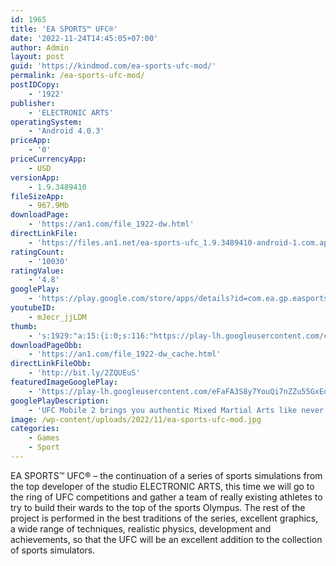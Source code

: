 ```yaml
---
id: 1965
title: 'EA SPORTS™ UFC®'
date: '2022-11-24T14:45:05+07:00'
author: Admin
layout: post
guid: 'https://kindmod.com/ea-sports-ufc-mod/'
permalink: /ea-sports-ufc-mod/
postIDCopy:
    - '1922'
publisher:
    - 'ELECTRONIC ARTS'
operatingSystem:
    - 'Android 4.0.3'
priceApp:
    - '0'
priceCurrencyApp:
    - USD
versionApp:
    - 1.9.3489410
fileSizeApp:
    - 967.9Mb
downloadPage:
    - 'https://an1.com/file_1922-dw.html'
directLinkFile:
    - 'https://files.an1.net/ea-sports-ufc_1.9.3489410-android-1.com.apk'
ratingCount:
    - '10030'
ratingValue:
    - '4.8'
googlePlay:
    - 'https://play.google.com/store/apps/details?id=com.ea.gp.easportsufc2'
youtubeID:
    - mJecr_jjLDM
thumb:
    - 's:1929:"a:15:{i:0;s:116:"https://play-lh.googleusercontent.com/cvE27WIXrWT6SMpgND29-TD5G6pq_RqQLX1YfD07bmzjjTBNePc0bN-HZsiCkVqJAvya=w526-h296";i:1;s:115:"https://play-lh.googleusercontent.com/nkIOhUScCC8DCv3s6EAwrtiS9kZgXWdUSB9u19RqEeb2vyoDpAufyNeXZr2_OMQOcsk=w526-h296";i:2;s:115:"https://play-lh.googleusercontent.com/jysJCwCKahqqJwGVTKoWb1dETGAFyoVRt6yvhGLpj1I1CEOj781ultz4q1RSO0cf2Qg=w526-h296";i:3;s:115:"https://play-lh.googleusercontent.com/8bdv6--Nc_0KgwyaeqCzUOe21Go16Fx6D8Ted0rGWjRH0gZFupeFb5YKUI4XPBH62yE=w526-h296";i:4;s:116:"https://play-lh.googleusercontent.com/nyxXBGmFnvrzArXBJQDyyqtN1y8N5gKVCi1Q9aQTv9U_lY8qM04pJn7eargyyWpyG0Jb=w526-h296";i:5;s:115:"https://play-lh.googleusercontent.com/IAUhEmHkns_ljDsMRgHrCBgsPKQp8vVjtbAKcZCuTQYtAr61qHyVbcM40aJOZwp1ve4=w526-h296";i:6;s:116:"https://play-lh.googleusercontent.com/XO2Pt_kdzN2tIW7RcpJc5_u8WmQkgGTg0ukhBNXsmlqGFrczBJV6dGSFQazBcf3HosD1=w526-h296";i:7;s:114:"https://play-lh.googleusercontent.com/XLC4ISkPHEpWqeMcUMNvh_voeVUxE5J_OEhzYYQDRDtbyQDvYmh6S0ce5vW_dPr7Vg=w526-h296";i:8;s:115:"https://play-lh.googleusercontent.com/kJrS-cgUrqRnHlSkn_WkEQHuV2dkufmTfKe7Z--HR6uuEl9FqSE3GwVbFRg9xBms_Kk=w526-h296";i:9;s:116:"https://play-lh.googleusercontent.com/FYWX2b7Qv_1IltYsZ4xNEqZVUBU6UaJUsg5tWjsr5hYjdkQ-roHqHjIijLJMH8lvrpvP=w526-h296";i:10;s:112:"https://play-lh.googleusercontent.com/bfGn-nVDV1_tM_JDsZl5NE3uiqZLuqVdfdC4phNyjzFp_LP7s-e64HGoOJp32GLv=w526-h296";i:11;s:114:"https://play-lh.googleusercontent.com/W97NlK_HNs20fUOt5CT9aCZ_s0-2cdr_T8dG0ZPaxXCekTKmPp4bx1wSBhnjrpaX2g=w526-h296";i:12;s:114:"https://play-lh.googleusercontent.com/O3LDIzMb7P06bYa0MIO7yv3vRDnZs3-2IAowvYQkwwQeCXq7vYihrAjsBBwCH-WMyw=w526-h296";i:13;s:114:"https://play-lh.googleusercontent.com/lrnrZ6SZO6IJQGm5tFrUV7Be05Mesf8xq5qnHQLKpx-HEVY4S_Jo3usOjdzqXMcIqw=w526-h296";i:14;s:115:"https://play-lh.googleusercontent.com/axkbB25idp4C3inxEnP5Ax_YAwUkrYWV7d_uLa69eSM-ntlshFZW8aVOm0QBPvzWgIE=w526-h296";}";'
downloadPageObb:
    - 'https://an1.com/file_1922-dw_cache.html'
directLinkFileObb:
    - 'http://bit.ly/2ZQUEuS'
featuredImageGooglePlay:
    - 'https://play-lh.googleusercontent.com/eFaFA3S8y7YouQi7nZZu55GxEoTfE6MHAV6M03dGl0LPfiT8KZrTqjGmEFfi9a35UvI'
googlePlayDescription:
    - 'UFC Mobile 2 brings you authentic Mixed Martial Arts like never before. Knockout the competition with new fighters, advanced capabilities, and updated weight classes — all tied to UFC.Combat sports, revamped. Experience authentic UFC action as you collect and compete against real, world-class athletes. Fight in intense matchups and engage with live content in-between actual UFC events, something no other fighting game can offer. The real world of UFC has never been more accessible.Unlock your favorite fighters and level them up to increase their strength. Each fighter has an MMA deck of unique abilities that unlock and increase in power as you rank up your fighter. Fight in Campaigns, Raids, and participate in Live and Special Events to earn in-game rewards. Sports glory is attainable for both the novice player and veteran fight fan alike — all you need is the will to knockout the competition.'
image: /wp-content/uploads/2022/11/ea-sports-ufc-mod.jpg
categories:
    - Games
    - Sport
---
```


EA SPORTS™ UFC® – the continuation of a series of sports simulations from the top developer of the studio ELECTRONIC ARTS, this time we will go to the ring of UFC competitions and gather a team of really existing athletes to try to build their wards to the top of the sports Olympus. The rest of the project is performed in the best traditions of the series, excellent graphics, a wide range of techniques, realistic physics, development and achievements, so that the UFC will be an excellent addition to the collection of sports simulators.